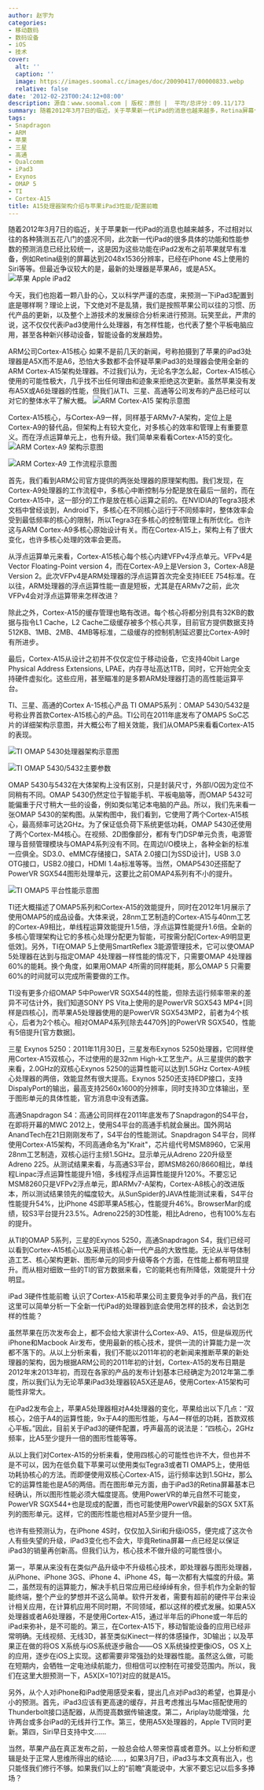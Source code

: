 ```yaml
---
author: 赵宇为
categories:
- 移动数码
- 数码设备
- iOS
- 技术
cover:
  alt: ''
  caption: ''
  image: https://images.soomal.cc/images/doc/20090417/00000833.webp
  relative: false
date: '2012-02-23T00:24:12+08:00'
description: 源自：www.soomal.com | 版权：原创 |  平均/总评分：09.11/173
summary: 随着2012年3月7日的临近，关于苹果新一代iPad的消息也越来越多，Retina屏幕十有八九，但处理器的架构与性能，双核还是四核，还不确定。至于名称突然间从A6变成A5X，让很多发烧友心凉了半截……今天，我们也抱着一颗八卦的心，又以科学严谨的态度，来预测一下iPad3配置到底是哪样？
tags:
- Snapdragon
- ARM
- 苹果
- 三星
- 高通
- Qualcomm
- iPad3
- Exynos
- OMAP 5
- TI
- Cortex-A15
title: A15处理器架构介绍与苹果iPad3性能/配置前瞻
---
```


随着2012年3月7日的临近，关于苹果新一代iPad的消息也越来越多，不过相对以往的各种猜测五花八门的盛况不同，此次新一代iPad的很多具体的功能和性能参数的预测消息已经比较统一，这是因为这些功能在iPad2发布之前苹果就早有准备，例如Retina级别的屏幕达到2048x1536分辨率，已经在iPhone 4S上使用的Siri等等。但最近争议较大的是，最新的处理器是苹果A6，或是A5X。
![苹果 Apple iPad2](https://images.soomal.cc/images/doc/20110303/00009437.webp)




今天，我们也抱着一颗八卦的心，又以科学严谨的态度，来预测一下iPad3配置到底是哪样啊？理论上说，下文绝对不是乱猜，我们是按照苹果公司以往的习惯、历代产品的更新，以及整个上游技术的发展综合分析来进行预测。玩笑至此，严肃的说，这不仅仅代表iPad3使用什么处理器，有怎样性能，也代表了整个平板电脑应用，甚至各种新兴移动设备，智能设备的发展趋势。

ARM公司Cortex-A15核心
如果不是前几天的新闻，号称拍摄到了苹果的iPad3处理器是A5X而不是A6，恐怕大多数都不会怀疑苹果iPad3的处理器会使用全新的ARM Cortex-A15架构处理器。不过我们认为，无论名字怎么起，Cortex-A15核心使用的可能性极大，几乎找不出任何理由和迹象来拒绝这次更新。虽然苹果没有发布A5X或A6处理器的性能，但我们从TI、三星、高通等公司发布的产品已经可以对它的整体水平了解大概。
![ARM Cortex-A15 架构示意图](https://images.soomal.cc/images/doc/20120223/00017013.webp)




Cortex-A15核心，与Cortex-A9一样，同样基于ARMv7-A架构，定位上是Cortex-A9的替代品，但架构上有较大变化，对多核心的效率和管理上有重要意义。而在浮点运算单元上，也有升级。我们简单来看看Cortex-A15的变化。
![ARM Cortex-A9 架构示意图](https://images.soomal.cc/images/doc/20120223/00017012.webp)




![ARM Cortex-A9 工作流程示意图](https://images.soomal.cc/images/doc/20120223/00017014.webp)




首先，我们看到ARM公司官方提供的两张处理器的原理架构图。我们发现，在Cortex-A9处理器的工作流程中，多核心中断控制与分配是放在最后一层的，而在Cortex-A15中，这一部分的工作是放在核心运算之前的。在NVIDIA的Tegra3技术文档中曾经谈到，Android下，多核心在不同核心运行于不同频率时，整体效率会受到最低频率的核心的限制，所以Tegra3在多核心的控制管理上有所优化。也许这与ARM Cortex-A9多核心原始设计有关。而在Cortex-A15上，架构上有了很大变化，也许多核心处理的效率会更高。

从浮点运算单元来看，Cortex-A15核心每个核心内建VFPv4浮点单元。VFPv4是Vector Floating-Point version 4，而在Cortex-A9上是Version 3，Cortex-A8是Version 2。此次VFPv4是ARM处理器的浮点运算首次完全支持IEEE 754标准。在以往，ARM处理器的浮点运算性能一直是短板，尤其是在ARMv7之前，此次VFPv4会对浮点运算带来怎样改进？

除此之外，Cortex-A15的缓存管理也略有改进。每个核心将都分别具有32KB的数据与指令L1 Cache，L2 Cache二级缓存被多个核心共享，目前官方提供数据支持512KB、1MB、2MB、4MB等标准，二级缓存的控制机制延迟要比Cortex-A9时有所进步。

最后，Cortex-A15从设计之初并不仅仅定位于移动设备，它支持40bit Large Physical Address Extensions, LPAE，内存寻址高达1TB，同时，它开始完全支持硬件虚拟化。这些应用，甚至瞄准的是多颗ARM处理器打造的高性能运算平台。

TI、三星、高通的Cortex A-15核心产品
TI OMAP5系列：OMAP 5430/5432是号称业界首款Cortex-A15核心的产品。TI公司在2011年底发布了OMAP5 SoC芯片的详细架构示意图，并大概公布了相关效能，我们从OMAP5来看看Cortex-A15的表现。

![TI OMAP 5430处理器架构示意图](https://images.soomal.cc/images/doc/20120223/00017010.webp)




![TI OMAP 5430/5432主要参数](https://images.soomal.cc/images/doc/20120223/00017011.webp)




OMAP 5430与5432在大体架构上没有区别，只是封装尺寸，外部I/O因为定位不同稍有不同。OMAP 5430仍然定位于智能手机、平板电脑等，而OMAP 5432可能偏重于尺寸稍大一些的设备，例如类似笔记本电脑的产品。所以，我们先来看一张OMAP 5430的架构图。从架构图中，我们看到，它使用了两个Cortex-A15核心，最高频率可达2GHz。为了保证低负荷下系统更低功耗，OMAP 5430还使用了两个Cortex-M4核心。在视频、2D图像部分，都有专门DSP单元负责，电源管理与音频管理模块与OMAP4系列没有不同。在周边I/O模块上，各种全新的标准一应俱全。SD3.0、eMMC存储接口，SATA 2.0接口[为SSD设计]，USB 3.0 OTG接口，USB2.0接口，HDMI 1.4a标准等等。当然，OMAP5430还搭配了PowerVR SGX544图形处理单元，这要比之前OMAP4系列有不小的提升。

![TI OMAP5 平台性能示意图](https://images.soomal.cc/images/doc/20120119/00016275.webp)




TI还大概描述了OMAP5系列和Cortex-A15的效能提升，同时在2012年1月展示了使用OMAP5的成品设备。大体来说，28nm工艺制造的Cortex-A15与40nm工艺的Cortex-A9相比，单线程运算效能提升1.5倍，浮点运算性能提升1.6倍。全新的多核心管理架构让它的多核心处理分配更为智能，可按需分配[Cortex-A9明显更低效]。另外，TI在OMAP 5上使用SmartReflex 3能源管理技术，它可以使OMAP 5处理器在达到与指定OMAP 4处理器一样性能的情况下，只需要OMAP 4处理器60%的能耗。换个角度，如果用OMAP 4所需的同样能耗，那么OMAP 5 只需要60%的时间就可以完成所需要做的工作。

TI没有更多介绍OMAP 5中PowerVR SGX544的性能，但除去运行频率带来的差异不可估计外，我们知道SONY PS Vita上使用的是PowerVR SGX543 MP4+[同样是四核心]，而苹果A5处理器使用的是PowerVR SGX543MP2，前者为4个核心，后者为2个核心。相对OMAP4系列[除去4470外]的PowerVR SGX540，性能有5倍提升[官方数据]。

三星 Exynos 5250：2011年11月30日，三星发布Exynos 5250处理器，它同样使用Cortex-A15双核心，不过使用的是32nm High-k工艺生产。从三星提供的数字来看，2.0GHz的双核心Exynos 5250的运算性能可以达到1.5GHz Cortex-A9核心处理器的两倍，效能显然有很大提高。Exynos 5250还支持EDP接口，支持DispalyPort的输出，最高支持2560x1600的分辨率，同时支持3D立体输出，至于图形单元的具体性能，官方消息中没有透露。

高通Snapdragon S4：高通公司同样在2011年底发布了Snapdragon的S4平台，在即将开幕的MWC 2012上，使用S4平台的高通手机就会展出。国外网站AnandTech在21日刚刚发布了，S4平台的性能测试。Snapdragon S4平台，同样使用Cortex-A15架构，不同高通命名为"Krait"，芯片组代号MSM8960，它采用28nm工艺制造，双核心运行主频1.5GHz。显示单元从Adreno 220升级至Adreno 225。从测试结果来看，与高通S3平台，即MSM8260/8660相比，单线程Linpac浮点运算性能提升1倍，多线程浮点运算性能提升120%。不要忘记MSM8260只是VFPv2浮点单元，即ARMv7-A架构，Cortex-A8核心的改进版本，所以测试结果领先的幅度较大。从SunSpider的JAVA性能测试来看，S4平台性能提升54%，比iPhone 4S即苹果A5核心，性能提升46%。BrowserMar的成绩，较S3平台提升23.5%。Adreno225的3D性能，相比Adreno，也有100%左右的提升。

从TI的OMAP 5系列，三星的Exynos 5250，高通Snapdragon S4，我们已经可以看到Cortex-A15核心以及采用该核心新一代产品的大致性能。无论从半导体制造工艺、核心架构更新、图形单元的同步升级等各个方面，在性能上都有明显提升。而从相对细致一些的TI的官方数据来看，它的能耗也有所降低，效能提升十分明显。

iPad 3硬件性能前瞻
认识了Cortex-A15和苹果公司主要竞争对手的产品，我们在这里可以简单分析一下全新一代iPad的处理器到底会使用怎样的技术，会达到怎样的性能？

虽然苹果在历次发布会上，都不会给大家讲什么Cortex-A9、A15，但是纵观历代iPhone和Macbook Air发布，使用最新的核心技术，提供一流的计算能力是一次都不落下的。从以上分析来看，我们不能以2011年初的老新闻来推断苹果的新处理器的架构，因为根据ARM公司的2011年初的计划，Cortex-A15的发布日期是2012年末2013年初，而现在各家的产品的发布计划基本已经确定为2012年第二季度，所以我们认为无论苹果iPad3处理器较A5X还是A6，使用Cortex-A15架构可能性非常大。

在iPad2发布会上，苹果A5处理器相对A4处理器的变化，苹果给出以下几点：“双核心，2倍于A4的运算性能，9x于A4的图形性能，与A4一样低的功耗，首款双核心平板。”因此，目前关于iPad3的硬件配置，呼声最高的说法是：“四核心，2GHz频率，比A5至少提升一倍的图形性能等等。

从以上我们对Cortex-A15的分析来看，使用四核心的可能性也许不大，但也并不是不可以，因为在低负载下苹果可以使用类似Tegra3或者TI OMAP5上，使用低功耗协核心的方法。而即便使用双核心Cortex-A15，运行频率达到1.5GHz，那么它的运算性能也是A5的两倍。而在图形单元方面，由于iPad3的Retina屏幕基本已经确认，所以图形性能必须大幅度提高。使用PowerVR的单元自然不可能变，PowerVR SGX544+也是现成的配置，而也可能使用PowerVR最新的SGX 5XT系列的图形单元。这样，它的图形性能也相对A5至少提升一倍。

也许有些预测认为，在iPhone 4S时，仅仅加入Siri和升级iOS5，便完成了这次令人有些失望的升级，iPad3变化也不会大，毕竟Retina屏幕一点已经足以保证iPad3的销量再创新高。但我们认为，核心技术不做升级的可能性很小。

第一，苹果从来没有在类似产品升级中不升级核心技术，即处理器与图形处理器，从iPhone、iPhone 3GS、iPhone 4、iPhone 4S，每一次都有大幅度的升级。第二，虽然现有的运算能力，解决手机日常应用已经绰绰有余，但手机作为全新的智能终端，整个产业的梦想并不这么简单。软件开发者，需要有超前的硬件平台来设计相关应用，在计算机应用不同时期，不同领域，都以这样的模式发展。如果A5X处理器或者A6处理器，不是使用Cortex-A15，通过半年后的iPhone或一年后的iPad来弥补，是不可能的。第三，在Cortex-A15下，移动智能设备的应用已经非常明确。无线视频、无线3D，甚至类似Kinect一样的体感操作，3D输出；以及苹果正在做的将OS X系统与iOS系统逐步融合――OS X系统操控更像iOS，OS X上的应用，逐步在iOS上实现。这都需要非常强劲的处理器性能。虽然这么做，可能在短期内，会牺牲一定电池续航能力，但相信可以控制在可接受范围内。所以，我们在这里大胆预测一下，A5X[X=10?]对应的就是A15。


另外，从个人对iPhone和iPad使用感受来看，提出几点对iPad3的希望，也算是小小的预测。首先，iPad3应该有更高速的缓存，并且考虑推出与Mac搭配使用的Thunderbolt接口适配器，从而提高数据传输速度。第二，Ariplay功能增强，允许两台或多台iPad的无线并行工作。第三，使用A5X处理器的，Apple TV同时更新。第四，Siri早日支持中文……

当然，苹果产品在真正发布之前，一般总会给人带来惊喜或者意外。以上分析和逻辑是处于正常人思维所得出的结论……，如果3月7日，iPad3与本文真有出入，也只能怪我们修行不够。如果我们以上的“前瞻”真能说中，大家不要忘记以后多多捧场？